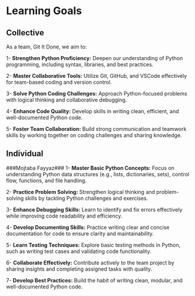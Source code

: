 # Learning Goals

## Collective
As a team, Git It Done, we aim to:

1- **Strengthen Python Proficiency:** Deepen our understanding of Python programming, including syntax, libraries, and best practices.

2- **Master Collaborative Tools:** Utilize Git, GitHub, and VSCode effectively for team-based coding and version control.

3- **Solve Python Coding Challenges:** Approach Python-focused problems with logical thinking and collaborative debugging.

4- **Enhance Code Quality:** Develop skills in writing clean, efficient, and well-documented Python code.

5- **Foster Team Collaboration:** Build strong communication and teamwork skills by working together on coding challenges and sharing knowledge.


## Individual

###Mojtaba Fayyaz###
1- **Master Basic Python Concepts:** Focus on understanding Python data structures (e.g., lists, dictionaries, sets), control flow, functions, and file handling.

2- **Practice Problem Solving:** Strengthen logical thinking and problem-solving skills by tackling Python challenges and exercises.

3- **Enhance Debugging Skills:** Learn to identify and fix errors effectively while improving code readability and efficiency.

4- **Develop Documenting Skills:** Practice writing clear and concise documentation for code to ensure clarity and maintainability.

5- **Learn Testing Techniques:** Explore basic testing methods in Python, such as writing test cases and validating code functionality.

6- **Collaborate Effectively:** Contribute actively to the team project by sharing insights and completing assigned tasks with quality.

7- **Develop Best Practices:** Build the habit of writing clean, modular, and well-documented Python code.
